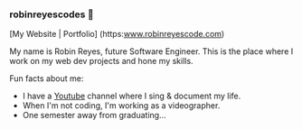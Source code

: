 ### robinreyescodes 👋

[My Website | Portfolio] (https:www.robinreyescode.com)

My name is Robin Reyes, future Software Engineer. This is the place where I work on my web dev projects and hone my skills. 

Fun facts about me: 
- I have a [Youtube](https://www.youtube.com/@robinnnsings) channel where I sing & document my life.
- When I'm not coding, I'm working as a videographer.
- One semester away from graduating...
<!--
**robinreyescodes/robinreyescodes** is a ✨ _special_ ✨ repository because its `README.md` (this file) appears on your GitHub profile.

Here are some ideas to get you started:

- 🔭 I’m currently working on ...
- 🌱 I’m currently learning ...
- 👯 I’m looking to collaborate on ...
- 🤔 I’m looking for help with ...
- 💬 Ask me about ...
- 📫 How to reach me: ...
- 😄 Pronouns: ...
- ⚡ Fun fact: ...
-->
